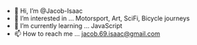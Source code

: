 - 👋 Hi, I’m @Jacob-Isaac
- 👀 I’m interested in ... Motorsport, Art, SciFi, Bicycle journeys
- 🌱 I’m currently learning ... JavaScript
- 📫 How to reach me ... jacob.69.isaac@gmail.com

<!---
Jacob-Isaac/Jacob-Isaac is a ✨ special ✨ repository because its `README.md` (this file) appears on your GitHub profile.
You can click the Preview link to take a look at your changes.
--->
